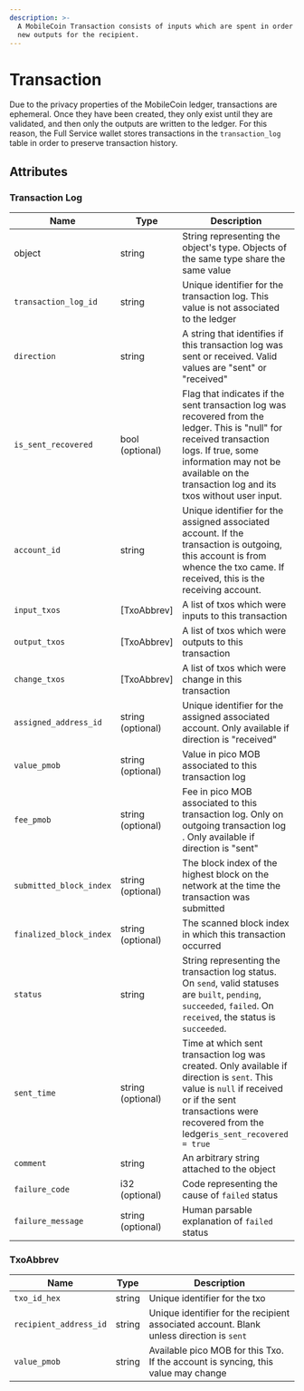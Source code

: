 ```yaml
---
description: >-
  A MobileCoin Transaction consists of inputs which are spent in order to mint
  new outputs for the recipient.
---
```


# Transaction

Due to the privacy properties of the MobileCoin ledger, transactions are ephemeral. Once they have been created, they
only exist until they are validated, and then only the outputs are written to the ledger. For this reason, the Full
Service wallet stores transactions in the `transaction_log` table in order to preserve transaction history.

## Attributes

### Transaction Log

| Name                    | Type              | Description                                                                                                                                                                                                                         |
|-------------------------|-------------------|-------------------------------------------------------------------------------------------------------------------------------------------------------------------------------------------------------------------------------------|
| object                  | string            | String representing the object's type. Objects of the same type share the same value                                                                                                                                                |
| `transaction_log_id`    | string            | Unique identifier for the transaction log. This value is not associated to the ledger                                                                                                                                               |
| `direction`             | string            | A string that identifies if this transaction log was sent or received. Valid values are "sent" or "received"                                                                                                                        |
| `is_sent_recovered`     | bool (optional)   | Flag that indicates if the sent transaction log was recovered from the ledger. This is "null" for received transaction logs. If true, some information may not be available on the transaction log and its txos without user input. |
| `account_id`            | string            | Unique identifier for the assigned associated account. If the transaction is outgoing, this account is from whence the txo came. If received, this is the receiving account.                                                        |
| `input_txos`            | \[TxoAbbrev]      | A list of txos which were inputs to this transaction                                                                                                                                                                                |
| `output_txos`           | \[TxoAbbrev]      | A list of txos which were outputs to this transaction                                                                                                                                                                               |
| `change_txos`           | \[TxoAbbrev]      | A list of txos which were change in this transaction                                                                                                                                                                                |
| `assigned_address_id`   | string (optional) | Unique identifier for the assigned associated account. Only available if direction is "received"                                                                                                                                    |
| `value_pmob`            | string (optional) | Value in pico MOB associated to this transaction log                                                                                                                                                                                |
| `fee_pmob`              | string (optional) | Fee in pico MOB associated to this transaction log. Only on outgoing transaction log . Only available if direction is "sent"                                                                                                        |
| `submitted_block_index` | string (optional) | The block index of the highest block on the network at the time the transaction was submitted                                                                                                                                       |
| `finalized_block_index` | string (optional) | The scanned block index in which this transaction occurred                                                                                                                                                                          |
| `status`                | string            | String representing the transaction log status. On `send`, valid statuses are `built`, `pending`, `succeeded`, `failed`. On `received`, the status is `succeeded`.                                                                  |
| `sent_time`             | string (optional) | Time at which sent transaction log was created. Only available if direction is `sent`. This value is `null` if received or if the sent transactions were recovered from the ledger`is_sent_recovered = true`                        |
| `comment`               | string            | An arbitrary string attached to the object                                                                                                                                                                                          |
| `failure_code`          | i32 (optional)    | Code representing the cause of `failed` status                                                                                                                                                                                      |
| `failure_message`       | string (optional) | Human parsable explanation of `failed` status                                                                                                                                                                                       |

### TxoAbbrev

| Name                   | Type   | Description                                                                              |
|------------------------|--------|------------------------------------------------------------------------------------------|
| `txo_id_hex`           | string | Unique identifier for the txo                                                            |
| `recipient_address_id` | string | Unique identifier for the recipient associated account. Blank unless direction is `sent` |
| `value_pmob`           | string | Available pico MOB for this Txo. If the account is syncing, this value may change        |
